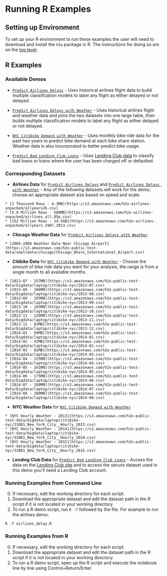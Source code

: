 # Running R Examples 

## Setting up Environment

To set up your R environment to run these examples the user will need to download and install the `h2o` package in R. The instructions for doing so are on the [top level](../README.md).


## R Examples

### Available Demos

  * [`Predict Airlines Delays`](https://github.com/h2oai/h2o-3/blob/master/h2o-r/demos/rdemo.airlines.delay.large.R) - Uses historical airlines flight data to build multiple classification models to label any flight as either delayed or not delayed.

  * [`Predict Airlines Delays with Weather`](https://github.com/h2oai/h2o-3/blob/master/h2o-r/demos/rdemo.airlines.delay.weather.large.R) - Uses historical airlines flight and weather data and joins the two datasets into one large table, then builds multiple classification models to label any flight as either delayed or not delayed.
  
  * [`NYC Citibike Demand with Weather`](https://github.com/h2oai/h2o-3/blob/master/h2o-r/demos/rdemo.citi.bike.small.R) - Uses monthly bike ride data for the past two years to predict bike demand at each bike share station. Weather data is also incorporated to better predict bike usage.
  
  * [`Predict Bad Lending Club Loans`](https://github.com/h2oai/h2o-3/blob/master/h2o-r/demos/rdemo.lending.club.large.R) - Uses [Lending Club data](https://www.lendingclub.com/info/download-data.action) to classify bad loans or loans where the user has been charged off or defaulted.

  
  
### Corresponding Datasets

  *  **Airlines Data** for [`Predict Airlines Delays`](large/airlines_delay.R) and [`Predict Airlines Delays with Weather`](large/airlines_delay_w_weather.R) - Any of the following datasets will work for the demo; choose an appropriate dataset size based on speed and scale.
  
  	* [2 Thousand Rows - 4.3MB](https://s3.amazonaws.com/h2o-airlines-unpacked/allyears2k.csv)
  	* [5.8 Million Rows - 580MB](https://s3.amazonaws.com/h2o-airlines-unpacked/airlines_all.05p.csv)
  	* [152 Million Rows - 14.5GB](https://s3.amazonaws.com/h2o-airlines-unpacked/allyears.1987.2013.csv)
  	
  *  **Chicago Weather Data** for [`Predict Airlines Delays with Weather`](large/airlines_delay_w_weather.R)
  
  	* [2005-2008 Weather Data Near Chicago Airport](https://s3.amazonaws.com/h2o-public-test-data/smalldata/chicago/Chicago_Ohare_International_Airport.csv)
  
  *  **Citibike Data** for [`NYC Citibike Demand with Weather`](large/citibike_nyc.R) - Choose the amount of bike ride data you want for your analysis; the range is from a single month to all available months.
  
  	* [2013-07 - 157MB](https://s3.amazonaws.com/h2o-public-test-data/bigdata/laptop/citibike-nyc/2013-07.csv)
  	* [2013-08 - 186MB](https://s3.amazonaws.com/h2o-public-test-data/bigdata/laptop/citibike-nyc/2013-08.csv)
  	* [2013-09 - 193MB](https://s3.amazonaws.com/h2o-public-test-data/bigdata/laptop/citibike-nyc/2013-09.csv)
  	* [2013-10 - 193MB](https://s3.amazonaws.com/h2o-public-test-data/bigdata/laptop/citibike-nyc/2013-10.csv)
  	* [2013-11 - 126MB](https://s3.amazonaws.com/h2o-public-test-data/bigdata/laptop/citibike-nyc/2013-11.csv)
  	* [2013-12 - 83MB](https://s3.amazonaws.com/h2o-public-test-data/bigdata/laptop/citibike-nyc/2013-12.csv)
  	* [2014-01 - 56MB](https://s3.amazonaws.com/h2o-public-test-data/bigdata/laptop/citibike-nyc/2014-01.csv)
  	* [2014-02 - 42MB](https://s3.amazonaws.com/h2o-public-test-data/bigdata/laptop/citibike-nyc/2014-02.csv)
  	* [2014-03 - 82MB](https://s3.amazonaws.com/h2o-public-test-data/bigdata/laptop/citibike-nyc/2014-03.csv)
  	* [2014-04 - 125MB](https://s3.amazonaws.com/h2o-public-test-data/bigdata/laptop/citibike-nyc/2014-04.csv)
  	* [2014-05 - 161MB](https://s3.amazonaws.com/h2o-public-test-data/bigdata/laptop/citibike-nyc/2014-05.csv)
  	* [2014-06 - 175MB](https://s3.amazonaws.com/h2o-public-test-data/bigdata/laptop/citibike-nyc/2014-06.csv)
  	* [2014-07 - 180MB](https://s3.amazonaws.com/h2o-public-test-data/bigdata/laptop/citibike-nyc/2014-07.csv)
  	* [2014-08 - 180MB](https://s3.amazonaws.com/h2o-public-test-data/bigdata/laptop/citibike-nyc/2014-08.csv)
  	
  
  *  **NYC Weather Data** for [`NYC Citibike Demand with Weather`](large/citibike_nyc.R)
  
    * [NYC Hourly Weather - 2013](https://s3.amazonaws.com/h2o-public-test-data/bigdata/laptop/citibike-nyc/31081_New_York_City__Hourly_2013.csv)    
    * [NYC Hourly Weather - 2014](https://s3.amazonaws.com/h2o-public-test-data/bigdata/laptop/citibike-nyc/31081_New_York_City__Hourly_2014.csv)
    * [NYC Hourly Weather - 2015](https://s3.amazonaws.com/h2o-public-test-data/bigdata/laptop/citibike-nyc/31081_New_York_City__Hourly_2015.csv)
    
  *  **Lending Club Data** for [`Predict Bad Lending Club Loans`](large/lending_club_bad_loans.R) - Access the data on the [Lending Club site](https://www.lendingclub.com/info/download-data.action) and to access the secure dataset used in this demo you'll need a Lending Club account.

###  Running Examples from Command Line

0. If necessary, edit the working directory for each script.
0. Download the appropriate dataset and edit the dataset path in the R script if it is not located in your working directory.
0. To run a R demo script, run `R -f` followed by the file. For example to run the airlines demo:

```
R -f airlines_delay.R
```

###  Running Examples from R
0. If necessary, edit the working directory for each script.
0. Download the appropriate dataset and edit the dataset path in the R script if it is not located in your working directory.
0. To run a R demo script, open up the R script and execute the notebook line by line using Control+Return/Enter.
